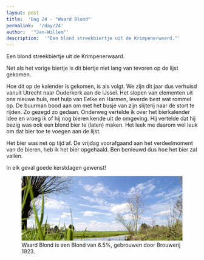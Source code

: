 ```yaml
---
layout: post
title:  'Dag 24 - "Waard Blond"'
permalink:  '/day/24'
author:  '"Jan-Willem"'
description:  '"Een blond streekbiertje uit de Krimpenerwaard."'
---
```

<p class='intro'><span class='dropcap'>E</span>en blond streekbiertje uit de Krimpenerwaard.</p>

Net als het vorige biertje is dit biertje niet lang van tevoren op de lijst gekomen.

Hoe dit op de kalender is gekomen, is als volgt. We zijn dit jaar dus verhuisd vanuit Utrecht naar Ouderkerk aan de IJssel. Het slopen van elementen uit ons nieuwe huis, met hulp van Eelke en Harmen, leverde best wat rommel op. De buurman bood aan om met het busje van zijn slijterij naar de stort te rijden. Zo gezegd zo gedaan. Onderweg vertelde ik over het bierkalender idee en vroeg ik of hij nog bieren kende uit de omgeving. Hij vertelde dat hij bezig was ook een blond bier te (laten) maken. Het leek me daarom wel leuk om dat bier toe te voegen aan de lijst. 

Het bier was net op tijd af. De vrijdag voorafgaand aan het verdeelmoment van de bieren, heb ik het bier opgehaald. Ben benieuwd dus hoe het bier zal vallen.

In elk geval goede kerstdagen gewenst!

<figure><img src='/assets/img/day_24.jpg' alt=''/> <figcaption>Waard Blond is een Blond van 6.5%, gebrouwen door Brouwerij 1923.</figcaption></figure>
